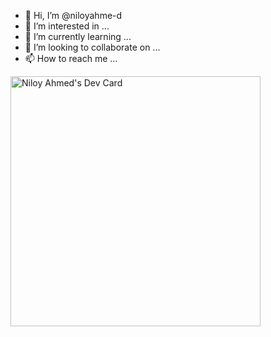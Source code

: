 - 👋 Hi, I’m @niloyahme-d
- 👀 I’m interested in ...
- 🌱 I’m currently learning ...
- 💞️ I’m looking to collaborate on ...
- 📫 How to reach me ...

<!---
niloyahme-d/niloyahme-d is a ✨ special ✨ repository because its `README.md` (this file) appears on your GitHub profile.
You can click the Preview link to take a look at your changes.
--->
<!-- adding-the-daily-devcard -->
<a href="https://app.daily.dev/jhonsmith"><img src="https://api.daily.dev/devcards/aed6db58b787437dbdb7099ad2a167d6.png?r=6uj" width="400" alt="Niloy Ahmed's Dev Card"/></a>
